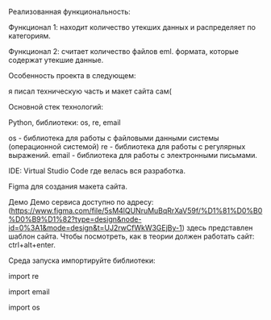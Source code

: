 Реализованная функциональность:

Функционал 1:
находит количество утекших данных и распределяет по категориям.

Функционал 2:
считает количество файлов eml. формата, которые содержат утекшие данные.

Особенность проекта в следующем:

я писал техническую часть и макет сайта сам(

Основной стек технологий:

Python, библиотеки: os, re, email

os - библиотека для работы с файловыми данными системы (операционной системой)
re - библиотека для работы с регулярных выражений.
email - библиотека для работы с электронными письмами.

IDE: Virtual Studio Code где велась вся разработка.

Figma для создания макета сайта.

Демо
Демо сервиса доступно по адресу: (https://www.figma.com/file/5sM4lQUNruMuBqRrXaV59f/%D1%81%D0%B0%D0%B9%D1%82?type=design&node-id=0%3A1&mode=design&t=UJ2rwCfWkW3GEjBy-1) здесь представлен шаблон сайта. Чтобы посмотреть, как в теории должен работать сайт: ctrl+alt+enter.

Среда запуска
импортируйте библиотеки:

import re


import email


import os
